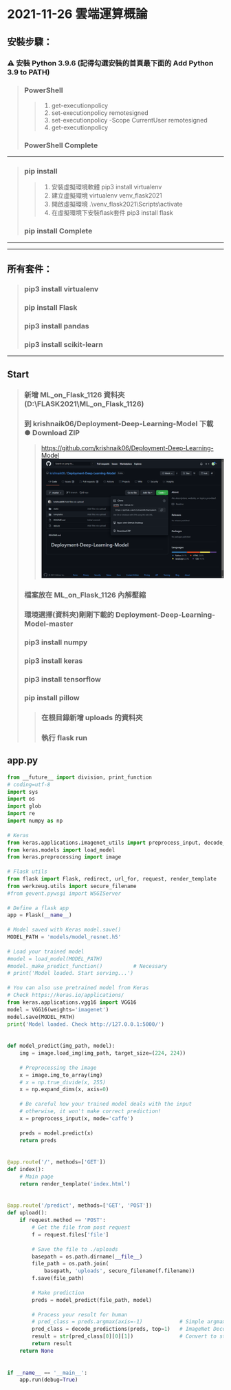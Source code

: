 # 2021-11-26 雲端運算概論
## 安裝步驟：
###  ⚠ 安裝 Python 3.9.6 (記得勾選安裝的首頁最下面的 Add Python 3.9 to PATH)
> ###  PowerShell
>> 1. get-executionpolicy
>> 2. set-executionpolicy remotesigned
>> 3. set-executionpolicy -Scope CurrentUser remotesigned
>> 4. get-executionpolicy 
> ### PowerShell Complete
---
> ### pip install
>> 1. 安裝虛擬環境軟體 pip3 install virtualenv  
>> 2. 建立虛擬環境 virtualenv venv_flask2021
>> 3. 開啟虛擬環境 .\venv_flask2021\Scripts\activate
>> 4. 在虛擬環境下安裝flask套件 pip3 install flask
> ### pip install Complete
---
---
## 所有套件：
> ### pip3 install virtualenv
> ### pip install Flask
> ### pip3 install pandas
> ### pip3 install scikit-learn
---
## Start
> ### 新增 ML_on_Flask_1126 資料夾 (D:\FLASK2021\ML_on_Flask_1126)
> ### 到 krishnaik06/Deployment-Deep-Learning-Model 下載 <br> ● Download ZIP
>> https://github.com/krishnaik06/Deployment-Deep-Learning-Model
![Download](https://github.com/ChengHan16/Cs4high_4080E036/blob/master/%E9%9B%B2%E7%AB%AF%E9%81%8B%E7%AE%97%E6%A6%82%E8%AB%96%E3%80%8A110-1%E3%80%8B/%E3%80%8A6%E3%80%8B2021-11-26/Image/%E4%B8%8B%E8%BC%89%20Deployment-Deep-Learning-Model-master.PNG)
> ### 檔案放在 ML_on_Flask_1126 內解壓縮
> ### 環境選擇(資料夾)剛剛下載的 Deployment-Deep-Learning-Model-master 
> ### pip3 install numpy
> ### pip3 install keras
> ### pip3 install tensorflow
> ### pip install pillow
>> ### 在根目錄新增 uploads 的資料夾
>> ### 執行 flask run
## app.py
```py
from __future__ import division, print_function
# coding=utf-8
import sys
import os
import glob
import re
import numpy as np

# Keras
from keras.applications.imagenet_utils import preprocess_input, decode_predictions
from keras.models import load_model
from keras.preprocessing import image

# Flask utils
from flask import Flask, redirect, url_for, request, render_template
from werkzeug.utils import secure_filename
#from gevent.pywsgi import WSGIServer

# Define a flask app
app = Flask(__name__)

# Model saved with Keras model.save()
MODEL_PATH = 'models/model_resnet.h5'

# Load your trained model
#model = load_model(MODEL_PATH)
#model._make_predict_function()          # Necessary
# print('Model loaded. Start serving...')

# You can also use pretrained model from Keras
# Check https://keras.io/applications/
from keras.applications.vgg16 import VGG16
model = VGG16(weights='imagenet')
model.save(MODEL_PATH)
print('Model loaded. Check http://127.0.0.1:5000/')


def model_predict(img_path, model):
    img = image.load_img(img_path, target_size=(224, 224))

    # Preprocessing the image
    x = image.img_to_array(img)
    # x = np.true_divide(x, 255)
    x = np.expand_dims(x, axis=0)

    # Be careful how your trained model deals with the input
    # otherwise, it won't make correct prediction!
    x = preprocess_input(x, mode='caffe')

    preds = model.predict(x)
    return preds


@app.route('/', methods=['GET'])
def index():
    # Main page
    return render_template('index.html')


@app.route('/predict', methods=['GET', 'POST'])
def upload():
    if request.method == 'POST':
        # Get the file from post request
        f = request.files['file']

        # Save the file to ./uploads
        basepath = os.path.dirname(__file__)
        file_path = os.path.join(
            basepath, 'uploads', secure_filename(f.filename))
        f.save(file_path)

        # Make prediction
        preds = model_predict(file_path, model)

        # Process your result for human
        # pred_class = preds.argmax(axis=-1)            # Simple argmax
        pred_class = decode_predictions(preds, top=1)   # ImageNet Decode
        result = str(pred_class[0][0][1])               # Convert to string
        return result
    return None


if __name__ == '__main__':
    app.run(debug=True)
```
